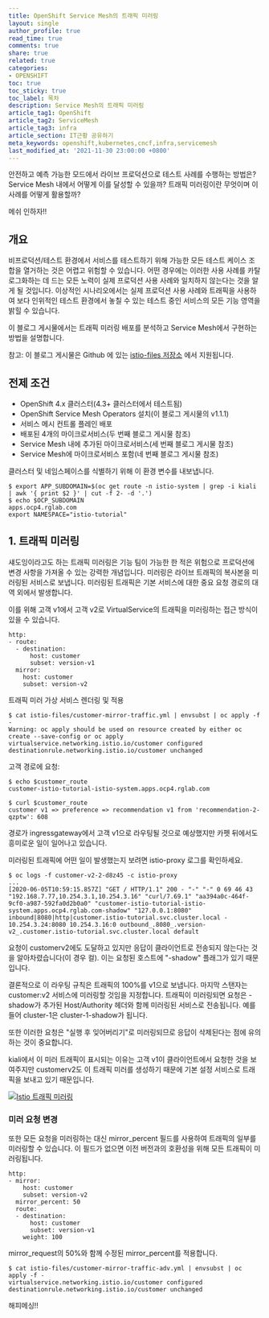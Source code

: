```yaml
---
title: OpenShift Service Mesh의 트래픽 미러링
layout: single
author_profile: true
read_time: true
comments: true
share: true
related: true
categories:
- OPENSHIFT
toc: true
toc_sticky: true
toc_label: 목차
description: Service Mesh의 트래픽 미러링
article_tag1: OpenShift
article_tag2: ServiceMesh
article_tag3: infra
article_section: IT근황 공유하기
meta_keywords: openshift,kubernetes,cncf,infra,servicemesh
last_modified_at: '2021-11-30 23:00:00 +0800'
---
```


안전하고 예측 가능한 모드에서 라이브 프로덕션으로 테스트 사례를 수행하는 방법은? Service Mesh 내에서 어떻게 이를 달성할 수 있을까? 
트래픽 미러링이란 무엇이며 이 사례를 어떻게 활용할까?

메쉬 인하자!!

## 개요

비프로덕션/테스트 환경에서 서비스를 테스트하기 위해 가능한 모든 테스트 케이스 조합을 열거하는 것은 어렵고 위험할 수 있습니다. 어떤 경우에는 이러한 사용 사례를 카탈로그화하는 데 드는 모든 노력이 실제 프로덕션 사용 사례와 일치하지 않는다는 것을 알게 될 것입니다. 이상적인 시나리오에서는 실제 프로덕션 사용 사례와 트래픽을 사용하여 보다 인위적인 테스트 환경에서 놓칠 수 있는 테스트 중인 서비스의 모든 기능 영역을 밝힐 수 있습니다.

이 블로그 게시물에서는 트래픽 미러링 배포를 분석하고 Service Mesh에서 구현하는 방법을 설명합니다.

참고: 이 블로그 게시물은 Github 에 있는 [istio-files 저장소](https://github.com/rcarrata/istio-files) 에서 지원됩니다.

## 전제 조건

- OpenShift 4.x 클러스터(4.3+ 클러스터에서 테스트됨)
- OpenShift Service Mesh Operators 설치(이 블로그 게시물의 v1.1.1)
- 서비스 메시 컨트롤 플레인 배포
- 배포된 4개의 마이크로서비스(두 번째 블로그 게시물 참조)
- Service Mesh 내에 추가된 마이크로서비스(세 번째 블로그 게시물 참조)
- Service Mesh에 마이크로서비스 포함(네 번째 블로그 게시물 참조)

클러스터 및 네임스페이스를 식별하기 위해 이 환경 변수를 내보냅니다.

```
$ export APP_SUBDOMAIN=$(oc get route -n istio-system | grep -i kiali | awk '{ print $2 }' | cut -f 2- -d '.')
$ echo $OCP_SUBDOMAIN
apps.ocp4.rglab.com
export NAMESPACE="istio-tutorial"
```

## 1. 트래픽 미러링

섀도잉이라고도 하는 트래픽 미러링은 기능 팀이 가능한 한 적은 위험으로 프로덕션에 변경 사항을 가져올 수 있는 강력한 개념입니다. 미러링은 라이브 트래픽의 복사본을 미러링된 서비스로 보냅니다. 미러링된 트래픽은 기본 서비스에 대한 중요 요청 경로의 대역 외에서 발생합니다.

이를 위해 고객 v1에서 고객 v2로 VirtualService의 트래픽을 미러링하는 접근 방식이 있을 수 있습니다.

```
http:
- route:
  - destination:
      host: customer
      subset: version-v1
  mirror:
    host: customer
    subset: version-v2
```

트래픽 미러 가상 서비스 렌더링 및 적용

```
$ cat istio-files/customer-mirror-traffic.yml | envsubst | oc apply -f -
Warning: oc apply should be used on resource created by either oc create --save-config or oc apply
virtualservice.networking.istio.io/customer configured
destinationrule.networking.istio.io/customer unchanged
```

고객 경로에 요청:

```
$ echo $customer_route
customer-istio-tutorial-istio-system.apps.ocp4.rglab.com

$ curl $customer_route
customer v1 => preference => recommendation v1 from 'recommendation-2-qzptw': 608
```

경로가 ingressgateway에서 고객 v1으로 라우팅될 것으로 예상했지만 카펫 뒤에서도 흥미로운 일이 일어나고 있습니다.

미러링된 트래픽에 어떤 일이 발생했는지 보려면 istio-proxy 로그를 확인하세요.

```
$ oc logs -f customer-v2-2-d8z45 -c istio-proxy
...
[2020-06-05T10:59:15.857Z] "GET / HTTP/1.1" 200 - "-" "-" 0 69 46 43 "192.168.7.77,10.254.3.1,10.254.3.16" "curl/7.69.1" "aa394a0c-464f-9cf0-a987-592fa0d2b0a0" "customer-istio-tutorial-istio-system.apps.ocp4.rglab.com-shadow" "127.0.0.1:8080" inbound|8080|http|customer.istio-tutorial.svc.cluster.local - 10.254.3.24:8080 10.254.3.16:0 outbound_.8080_.version-v2_.customer.istio-tutorial.svc.cluster.local default
```

요청이 customerv2에도 도달하고 있지만 응답이 클라이언트로 전송되지 않는다는 것을 알아차렸습니다(이 경우 컬). 이는 요청된 호스트에 "-shadow" 플래그가 있기 때문입니다.

결론적으로 이 라우팅 규칙은 트래픽의 100%를 v1으로 보냅니다. 마지막 스탠자는 customer:v2 서비스에 미러링할 것임을 지정합니다. 트래픽이 미러링되면 요청은 -shadow가 추가된 Host/Authority 헤더와 함께 미러링된 서비스로 전송됩니다. 예를 들어 cluster-1은 cluster-1-shadow가 됩니다.

또한 이러한 요청은 "실행 후 잊어버리기"로 미러링되므로 응답이 삭제된다는 점에 유의하는 것이 중요합니다.

kiali에서 이 미러 트래픽이 표시되는 이유는 고객 v1이 클라이언트에서 요청한 것을 보여주지만 customerv2도 이 트래픽 미러를 생성하기 때문에 기본 설정 서비스로 트래픽을 보내고 있기 때문입니다.

[![Istio 트래픽 미러링](https://rcarrata.com/images/istio7.png)](https://rcarrata.com/images/istio7.png)

### 미러 요청 변경

또한 모든 요청을 미러링하는 대신 mirror_percent 필드를 사용하여 트래픽의 일부를 미러링할 수 있습니다. 이 필드가 없으면 이전 버전과의 호환성을 위해 모든 트래픽이 미러링됩니다.

```
http:
- mirror:
    host: customer
    subset: version-v2
  mirror_percent: 50
  route:
  - destination:
      host: customer
      subset: version-v1
    weight: 100
```

mirror_request의 50%와 함께 수정된 mirror_percent를 적용합니다.

```
$ cat istio-files/customer-mirror-traffic-adv.yml | envsubst | oc apply -f -
virtualservice.networking.istio.io/customer configured
destinationrule.networking.istio.io/customer unchanged
```

해피메싱!!
